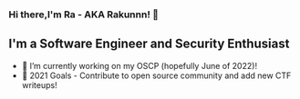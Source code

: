 ### Hi there,I'm Ra - AKA Rakunnn! 👋

## I'm a Software Engineer and Security Enthusiast
- 🔭 I’m currently working on my OSCP (hopefully June of 2022)!
- 🥅 2021 Goals - Contribute to open source community and add new CTF writeups!

